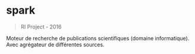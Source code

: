 # spark
> RI Project - 2016
<p>
	Moteur de recherche de publications scientifiques (domaine informatique). Avec agrégateur de différentes sources.
</p>
